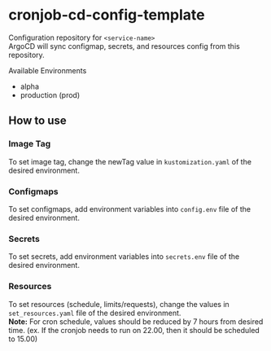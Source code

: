 # cronjob-cd-config-template

Configuration repository for `<service-name>`<br>
ArgoCD will sync configmap, secrets, and resources config from this repository.

Available Environments
- alpha
- production (prod)

## How to use
### Image Tag
To set image tag, change the newTag value in `kustomization.yaml` of the desired environment.

### Configmaps
To set configmaps, add environment variables into `config.env` file of the desired environment.

### Secrets
To set secrets, add environment variables into `secrets.env` file of the desired environment.

### Resources
To set resources (schedule, limits/requests), change the values in `set_resources.yaml` file of the desired environment.<br>
**Note:** For cron schedule, values should be reduced by 7 hours from desired time. (ex. If the cronjob needs to run on 22.00, then it should be scheduled to 15.00)
